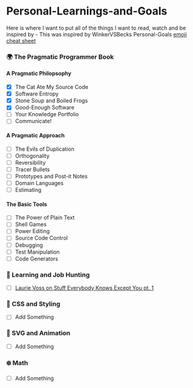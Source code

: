 # Personal-Learnings-and-Goals
Here is where I want to put all of the things I want to read, watch and be inspired by - This was inspired by WinkerVSBecks Personal-Goals
[emoji cheat sheet](https://www.webpagefx.com/tools/emoji-cheat-sheet/)


### 🌍 The Pragmatic Programmer Book 
#### A Pragmatic Philopsophy
- [X] The Cat Ate My Source Code
- [X] Software Entropy
- [X] Stone Soup and Boiled Frogs
- [X] Good-Enough Software
- [ ] Your Knowledge Portfolio
- [ ] Communicate!
#### A Pragmatic Approach
- [ ] The Evils of Duplication
- [ ] Orthogonality
- [ ] Reversibility
- [ ] Tracer Bullets
- [ ] Prototypes and Post-it Notes
- [ ] Domain Languages
- [ ] Estimating
#### The Basic Tools
- [ ] The Power of Plain Text
- [ ] Shell Games
- [ ] Power Editing
- [ ] Source Code Control
- [ ] Debugging
- [ ] Test Manipulation
- [ ] Code Generators

### :woman: Learning and Job Hunting
- [ ] [Laurie Voss on Stuff Everybody Knows Except You pt. 1](https://www.youtube.com/watch?v=JIJZnF_L5KI)

### 🐙 CSS and Styling
- [ ] Add Something

### 🐳 SVG and Animation
- [ ] Add Something

### ❄️ Math
- [ ] Add Something
